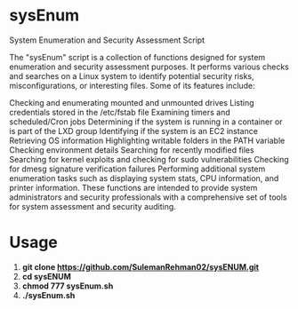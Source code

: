 # sysEnum
System Enumeration and Security Assessment Script

The "sysEnum" script is a collection of functions designed for system enumeration and security assessment purposes. It performs various checks and searches on a Linux system to identify potential security risks, misconfigurations, or interesting files. Some of its features include:

Checking and enumerating mounted and unmounted drives
Listing credentials stored in the /etc/fstab file
Examining timers and scheduled/Cron jobs
Determining if the system is running in a container or is part of the LXD group
Identifying if the system is an EC2 instance
Retrieving OS information
Highlighting writable folders in the PATH variable
Checking environment details
Searching for recently modified files
Searching for kernel exploits and checking for sudo vulnerabilities
Checking for dmesg signature verification failures
Performing additional system enumeration tasks such as displaying system stats, CPU information, and printer information.
These functions are intended to provide system administrators and security professionals with a comprehensive set of tools for system assessment and security auditing.

# Usage
1. **git clone https://github.com/SulemanRehman02/sysENUM.git**
2. **cd sysENUM**
3. **chmod 777 sysEnum.sh**
4. **./sysEnum.sh** 
